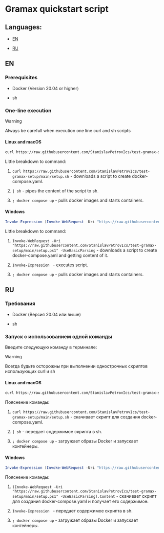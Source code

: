 # Gramax quickstart script

## Languages:

- [EN](#en)
  
- [RU](#ru)

## EN

### Prerequisites

- Docker (Version 20.04 or higher)
  
- sh

### One-line execution

> [!WARNING]
> Always be carefull when execution one line curl and sh scripts

#### Linux and macOS

```bash
curl https://raw.githubusercontent.com/StanislavPetrovIcs/test-gramax-setup/main/setup.sh | sh; docker compose up
```

Little breakdown to command:

1. `curl https://raw.githubusercontent.com/StanislavPetrovIcs/test-gramax-setup/main/setup.sh` - downloads a script to create docker-compose.yaml.

2. `| sh` - pipes the content of the script to sh.

3. `; docker compose up` - pulls docker images and starts containers.

#### Windows

```powershell
Invoke-Expression (Invoke-WebRequest -Uri "https://raw.githubusercontent.com/StanislavPetrovIcs/test-gramax-setup/main/setup.ps1" -UseBasicParsing).Content; docker compose up
```

Little breakdown to command:

1. `Invoke-WebRequest -Uri "https://raw.githubusercontent.com/StanislavPetrovIcs/test-gramax-setup/main/setup.ps1" -UseBasicParsing` - downloads a script to create docker-compose.yaml and getting content of it.

2. `Invoke-Expression ` - executes script.

3. `; docker compose up` - pulls docker images and starts containers.

## RU

### Требования

- Docker (Версия 20.04 или выше)

- sh

### Запуск с использованием одной команды

Введите следующую команду в терминале:

> [!WARNING]
> Всегда будьте осторожны при выполнении однострочных скриптов использующих curl и sh

#### Linux and macOS

```bash
curl https://raw.githubusercontent.com/StanislavPetrovIcs/test-gramax-setup/main/setup.sh | sh; docker compose up
```

Пояснение команды:

1. `curl https://raw.githubusercontent.com/StanislavPetrovIcs/test-gramax-setup/main/setup.sh` - скачивает скрипт для создания docker-compose.yaml.

2. `| sh` - передает содержимое скрипта в sh.

3. `; docker compose up` - загружает образы Docker и запускает контейнеры.

#### Windows

```powershell
Invoke-Expression (Invoke-WebRequest -Uri "https://raw.githubusercontent.com/StanislavPetrovIcs/test-gramax-setup/main/setup.ps1" -UseBasicParsing).Content; docker compose up
```

Пояснение команды:

1. `(Invoke-WebRequest -Uri "https://raw.githubusercontent.com/StanislavPetrovIcs/test-gramax-setup/main/setup.ps1" -UseBasicParsing).Content` - скачивает скрипт для создания docker-compose.yaml и получает его содержимое.

2. `Invoke-Expression ` - передает содержимое скрипта в sh.

3. `; docker compose up` - загружает образы Docker и запускает контейнеры.
